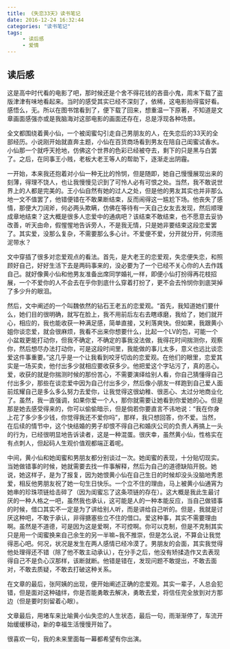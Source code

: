 ```yaml
---
title: 《失恋33天》读书笔记
date: 2016-12-24 16:32:44
categories: "读书笔记"
tags:
     - 读后感
     - 爱情
---
```

## 读后感
这是高中时代看的电影了吧，那时候还是个舍不得花钱的吝啬小鬼，周末下载了盗版津津有味地看起来。当时的感受其实已经不深刻了，依稀，这电影拍得蛮好看。感悟么，无。所以在图书馆看到了，便下载了回来，想重温一下原著，不知道是文章画面感强亦或是我脑海对这部电影的画面还存在，总是浮现各种场景。
<!-- more -->
全文都围绕着黄小仙，一个被闺蜜勾引走自己男朋友的人，在失恋后的33天的全部经历。小说刚开始就直奔主题，小仙在百货商场看到男友在陪自己闺蜜试香水。小仙那一个就呼天抢地，仿佛这个世界的色彩已经被夺去，剩下的只是黑与白罢了。之后，在同事王小贱，老板大老王等人的帮助下，逐渐走出阴霾。

一开始，本来我还抱着对小仙一种无比的怜悯，但是随即，她自己慢慢展现出来的刻薄，得理不饶人，也让我慢慢见识到了可怜人必有可恨之处。当然，我不敢说世界上的人都是完美的。王小仙自然有她的过人之处，但是他的男友其实也并非那么地一文不值罢了，他错便错在不敢果断结束，反而闹得这一尴尬下场。他丧失了感情，那便大刀阔斧，何必两头欺瞒，仿佛在等待有一天自己女友去发现，然后顺理成章地结束？这大概是很多人恋爱中的通病吧？该结束不敢结束，也不愿意去妥协改善，听天由命，假惺惺地告诉旁人，不是我无情，只是她非要结束这段恋爱罢了。其实爱，没那么复杂，不需要那么多心计。不爱便不爱，分开就分开，何须拖泥带水？

文中穿插了很多对恋爱观点的看法。首先，是大老王的恋爱观，失恋便失恋，和照顾好自己，好好生活下去是两码事来的，没必要为了一个已经不关心你的人去作践自己。就好像黄小仙和他男友准备出席同学婚礼一样，即便小仙打扮得再花枝招展，一个不爱你的人不会去在乎你到底什么穿着打扮了，更不会去怜悯你到底哭掉了多少升的眼泪。

然后，文中阐述的一个叫魏依然的钻石王老五的恋爱观。“首先，我知道她们要什么，她们目的很明确，就写在脸上，我不用前后左右去瞎琢磨，我给了，她们就开心，相应的，我也能收获一种满足感，简单直接，又利落爽快。但如果，我跟黄小姐你谈恋爱，就会很麻烦，我看不出来你想要什么，比起一个LV的包，可能一个小盆栽更能打动你，但我不确定，不确定的事我没法做，我得花时间揣测你，观察你，然后想尽办法打动你，可是这段时间里，我能做的事儿太多，意义也远比谈恋爱这件事重要。”这几乎是一个让我看到咬牙切齿的恋爱观。在他们的眼里，恋爱其实是一场买卖，他付出多少就相应要收获多少。他把爱这个字玷污了，真的恶心。爱，收获的就是你揣测时候的那份苦心，不需要演绎给别人看，你自己猜懂得自己付出多少，那些在谈恋爱中因为自己付出多少，然后像小朋友一样跑到自己爱人面前炫耀自己是多么多么努力去爱你，让我觉得这很幼稚、很恶心、太过分地商业化了。虽然，我一直强调，如果你爱一个人，那你就需要让她看到你爱她的心。但是那是她去感受得来的，你可以偷偷暗示，但是倘若你要直言不讳地说：“我在你身上花了多少多少钱，你觉得我还不爱你吗”，那样，我只想回答，你不爱。当然，在后续的情节中，这个快结婚的男子却恨不得自己和婚庆公司的负责人再搞上一头的行为，已经很明显地告诉读者，这是一种混蛋。很庆幸，虽然黄小仙，性格实在有点刺人，但起码人生观价值观都端正着呢。

中间，黄小仙和她闺蜜和男朋友都分别谈过一次。她闺蜜的表现，十分贴切现实。当她做错事的时候，她就需要去找一件事解释，然后为自己的道德缺陷开脱。她说，她这样子，是为了报复，因为她恨黄小仙在自己生日的时候却没头没脑地秀恩爱，相反他男朋友祝了她一句生日快乐。一个立不住的理由，马上被黄小仙通宵为她串的珍珠项链给击碎了（因为闺蜜忘了这条项链的存在）。这大概是我此生最讨厌的一种人格之一吧，虽然我也承认，这可能是人的一种本能反应，当自己做错事的时候，借口其实不一定是为了讲给别人听，而是讲给自己听的。但是，我就是讨厌这种吧，不敢于承认，非得搪塞些立不住的借口。爱这种事，其实不需要理由啊。虽然是不道德，可是因为这是爱啊，不可控啊。你可以克制，但是不克制其实只是用一个闺蜜换来自己余生的另一半嘛~我不推崇，但是怎么说，不算会让我觉得恶心吧。何况，状况是发生在两人感情已经冷漠了。男朋友的会面，其实我觉得他处理得还不错（除了他不敢主动承认），在分手之后，他没有矫揉造作又去表现得自己不是负心汉那样，该断就断。他错是错在，发现问题不敢提出，不敢去面对，不敢去质疑，不敢去打破这种关系。

在文章的最后，张阿姨的出现，便开始阐述正确的恋爱观。其实一辈子，人总会犯错，但是面对这种磕绊，你是否能勇敢去解决，勇敢去爱，将信任完全放到对方那边（但是要时刻留着心眼）。

文章最后，用堵车来比喻黄小仙失恋的人生状态，最后一句，雨渐渐停了，车流开始缓缓移动，新的幸福生活慢慢开始了。

很喜欢一句，我的未来里面每一幕都希望有你出演。
